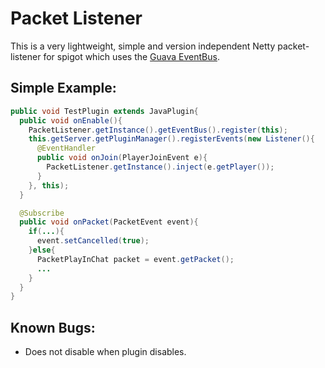 # Packet Listener

This is a very lightweight, simple and version independent Netty packet-listener for spigot
which uses the [Guava EventBus](https://github.com/google/guava/wiki/EventBusExplained).

## Simple Example:
```java
public void TestPlugin extends JavaPlugin{
  public void onEnable(){
    PacketListener.getInstance().getEventBus().register(this);
    this.getServer.getPluginManager().registerEvents(new Listener(){
	  @EventHandler
	  public void onJoin(PlayerJoinEvent e){
	    PacketListener.getInstance().inject(e.getPlayer());
	  }
    }, this);
  }

  @Subscribe
  public void onPacket(PacketEvent event){
	if(...){
	  event.setCancelled(true);
	}else{
	  PacketPlayInChat packet = event.getPacket();
	  ...
	}
  }
}
```

## Known Bugs:
- Does not disable when plugin disables.
